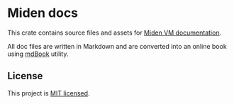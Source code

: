 # Miden docs 
This crate contains source files and assets for [Miden VM documentation](https://maticnetwork.github.io/miden/).

All doc files are written in Markdown and are converted into an online book using [mdBook](https://github.com/rust-lang/mdBook) utility.

## License
This project is [MIT licensed](../LICENSE).